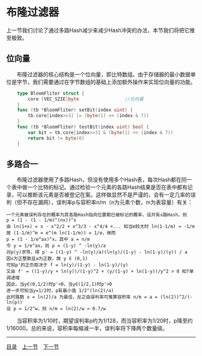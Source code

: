 # 布隆过滤器
上一节我们讨论了通过多路Hash减少来减少Hash冲突的办法，本节我们将把它推至极致。

## 位向量
　　布隆过滤器的核心结构是一个位向量，即比特数组。由于存储器的最小数据单位是字节，我们需要通过在字节数组的基础上添加额外操作来实现位向量的功能。
```go
	type BloomFliter struct {
		core [VEC_SZIE]byte					//位向量
	}
	func (tb *BloomFliter) setBit(index uint) {
		tb.core[index>>3] |= (byte(1) << (index & 7))
	}
	func (tb *BloomFliter) testBit(index uint) bool {
		var bit = tb.core[index>>3] & (byte(1) << (index & 7))
		return bit != byte(0)
	}
```

## 多路合一
　　布隆过滤器使用了多路Hash，但没有使用多个Hash表，每次Hash都在同一个表中做一个比特的标记。通过检验一个元素的各路Hash结果是否在表中都有记录，可以推断该元素是否被登记在案。这样做显然不是严谨的，会有一定几率的误判（但不存在漏网），误判率p与容积率n/m（n为元素个数，m为表容量）有关：

	一个元素被误判存在的概率为其各路Hash指向位置都已被标记的概率，设共有x路Hash，则
	p = (1 - (1 - 1/m)^(nx))^x
	由 ln(1+x) = x - x^2/2 + x^3/3 - x^4/4 +... 知当m较大时 ln(1-1/m) ≈ -1/m
	故 (1-1/m)^m = e^(m ln(1-1/m)) = 1/e，继而
	p = (1 - 1/e^ax)^x，其中 a = n/m
	令 y = 1/e^ax，则 p = (1-y) ^ -ln(y)/a
	对p(y)求导，得 p' = ((1-y) ^ -ln(y)/a)(ln(y)/(1-y) - ln(1-y)/(y)) / a
	因x为正整数且a为正数，故 y ∈ (0,1)
	可知p'的正负取决于 f = ln(y)/(1-y) - ln(1-y)/(y)
	又由 f' = ((1-y)/y + ln(y))/(1-y)^2 + (y/(1-y) + ln(1-y))/y^2 > 0 知f单调递增
	因此，当y∈(0,1/2)时p'<0，当y∈(1/2,1)时p'>0
	进一步可知当y=1/2时，p有最小值 1/2^(ln(2)/a)
	此时路数 x = ln(2)/a 为最佳，反之由误判率可推算容积率 n/m = a = (ln(2))^2/(-ln(p))
	设 p = 1/2^w，则 n/m = ln(2)/w ≈ 0.7/w

　　当容积率为1/10时，期望误判率p约为1/128，而当容积率为1/20时，p降至约1/16000。总的来说，容积率每缩减一半，误判率将下降两个数量级。

---
[目录](../index.md)　[上一节](04-B.md)　[下一节](04-D.md)